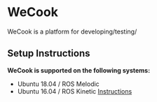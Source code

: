 # WeCook

WeCook is a platform for developing/testing/

## Setup Instructions
**WeCook is supported on the following systems:**
- Ubuntu 18.04 / ROS Melodic
- Ubuntu 16.04 / ROS Kinetic
[Instructions](docs/instructions.md)
